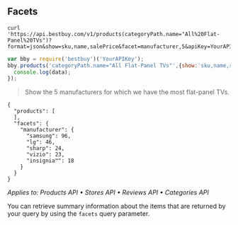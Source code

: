 ## Facets

```shell
curl 'https://api.bestbuy.com/v1/products(categoryPath.name="All%20Flat-Panel%20TVs")?format=json&show=sku,name,salePrice&facet=manufacturer,5&apiKey=YourAPIKey'
```

```javascript
var bby = require('bestbuy')('YourAPIKey');
bby.products('categoryPath.name="All Flat-Panel TVs"',{show:'sku,name,salePrice',facet:'manufacturer,5'}).then(function(data){
  console.log(data);
});
```

> Show the 5 manufacturers for which we have the most flat-panel TVs.

```json-doc
{
  "products": [
  ],
  "facets": {
    "manufacturer": {
      "samsung": 96,
      "lg": 46,
      "sharp": 24,
      "vizio": 23,
      "insignia™": 18
    }
  }
}
```

*Applies to: Products API &#8226; Stores API &#8226; Reviews API &#8226; Categories API*

You can retrieve summary information about the items that are returned by your query by using the `facets` query parameter.